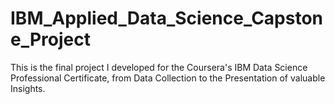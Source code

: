 # IBM_Applied_Data_Science_Capstone_Project
This is the final project I developed for the Coursera's IBM Data Science Professional Certificate, from Data Collection to the Presentation of valuable Insights.

